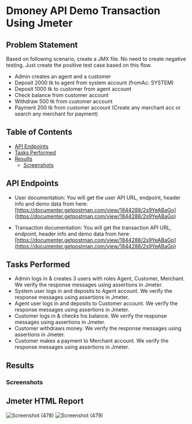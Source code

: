 # Dmoney API Demo Transaction Using Jmeter

## Problem Statement

Based on following scenario, create a JMX file. No need to create negative testing. Just create the positive test case based on this flow.
- Admin creates an agent and a customer
- Deposit 2000 tk to agent from system account (fromAc: SYSTEM)
- Deposit 1000 tk to customer from agent account
- Check balance from customer account
- Withdraw 500 tk from customer account
- Payment 200 tk from customer account (Create any merchant acc or search any merchant for payment)


## Table of Contents

- [API Endpoints](#api_endpoints)
- [Tasks Performed](#tasks_Performed)
- [Results](#results)
  - [Screenshots](#screenshots)
  

## API Endpoints
- User documentation:
You will get the user API URL, endpoint, header info and demo data from here:
[https://documenter.getpostman.com/view/1844288/2s9YeABaGo](https://documenter.getpostman.com/view/1844288/2s9YeABaGo)

- Transaction documentation:
You will get the transaction API URL, endpoint, header info and demo data from here:
[https://documenter.getpostman.com/view/1844288/2s9YeABaGp](https://documenter.getpostman.com/view/1844288/2s9YeABaGp)

## Tasks Performed
- Admin logs in & creates 3 users with roles Agent, Customer, Merchant. We verify the response messages using assertions in Jmeter.
- System user logs in  and deposits to Agent account. We verify the response messages using assertions in Jmeter.
- Agent user logs in  and deposits to Customer account. We verify the response messages using assertions in Jmeter.
- Customer logs in & checks his balance. We verify the response messages using assertions in Jmeter.
- Customer withdraws money. We verify the response messages using assertions in Jmeter.
- Customer makes a payment to Merchant account. We verify the response messages using assertions in Jmeter.

## Results



### Screenshots
## Jmeter HTML Report
![Screenshot (478)](https://github.com/Tauhid333/demo-transaction-api-jmeter/assets/62515281/92a9402b-ab97-4528-8547-9da27f5f557c)
![Screenshot (479)](https://github.com/Tauhid333/demo-transaction-api-jmeter/assets/62515281/7ce54cfd-0168-463a-b70f-6525ef758756)







